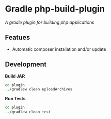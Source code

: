 # Gradle php-build-plugin

*A gradle plugin for building php applications*

## Featues

- Automatic composer installation and/or update

## Development

**Build JAR**
```bash
cd plugin
../gradlew clean uploadArchives
```

**Run Tests**
```bash
cd plugin
../gradlew clean test
```